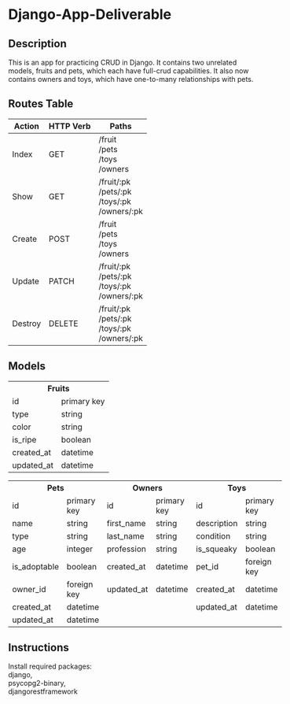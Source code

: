 # Django-App-Deliverable

## Description

This is an app for practicing CRUD in Django.  It contains two unrelated models, fruits and pets, which each have full-crud capabilities.  It also now contains owners and toys, which have one-to-many relationships with pets.

## Routes Table

| Action  | HTTP Verb | Paths                                               |
|---------|-----------|-----------------------------------------------------|
| Index   | GET       | /fruit<br>/pets<br>/toys<br>/owners                 |
| Show    | GET       | /fruit/:pk<br>/pets/:pk<br>/toys/:pk<br>/owners/:pk |
| Create  | POST      | /fruit<br>/pets<br>/toys<br>/owners                 |
| Update  | PATCH     | /fruit/:pk<br>/pets/:pk<br>/toys/:pk<br>/owners/:pk |
| Destroy | DELETE    | /fruit/:pk<br>/pets/:pk<br>/toys/:pk<br>/owners/:pk |


## Models

<table>
    <th colspan="2" style="text-align:center">Fruits</th>
    <tr>
        <td>id</td>
        <td>primary key</td>
    </tr>
    <tr>
        <td>type</td>
        <td>string</td>
    </tr>
    <tr>
        <td>color</td>
        <td>string</td>
    </tr>
    <tr>
        <td>is_ripe</td>
        <td>boolean</td>
    </tr>
    <tr>
        <td>created_at</td>
        <td>datetime</td>
    </tr>
    <tr>
        <td>updated_at</td>
        <td>datetime</td>
    </tr>
</table>


<table style="display:inline">
  <th colspan="2" style="text-align:center">Pets</th>
  <th colspan="2" style="text-align:center">Owners</th>
  <th colspan="2" style="text-align:center">Toys</th>
  <tr>
    <td>id</td>
    <td>primary key</td>
    <td>id</td>
    <td>primary key</td>
    <td>id</td>
    <td>primary key</td>
  </tr>
  <tr>
    <td>name</td>
    <td>string</td>
    <td>first_name</td>
    <td>string</td>
    <td>description</td>
    <td>string</td>
  </tr>
  <tr>
    <td>type</td>
    <td>string</td>
    <td>last_name</td>
    <td>string</td>
    <td>condition</td>
    <td>string</td>
  </tr>
  <tr>
    <td>age</td>
    <td>integer</td>
    <td>profession</td>
    <td>string</td>
    <td>is_squeaky</td>
    <td>boolean</td>
  </tr>
  <tr>
    <td>is_adoptable</td>
    <td>boolean</td>
    <td>created_at</td>
    <td>datetime</td>
    <td>pet_id</td>
    <td>foreign key</td>
  </tr>
  <tr>
    <td>owner_id</td>
    <td>foreign key</td>
    <td>updated_at</td>
    <td>datetime</td>
    <td>created_at</td>
    <td>datetime</td>
  </tr>
  <tr>
    <td>created_at</td>
    <td>datetime</td>
    <td></td>
    <td></td>
    <td>updated_at</td>
    <td>datetime</td>
  </tr>
  <tr>
    <td>updated_at</td>
    <td>datetime</td>
    <td></td>
    <td></td>
    <td></td>
    <td></td>    
  </tr>
</table>


## Instructions

Install required packages:<br>django,<br>psycopg2-binary,<br>djangorestframework
